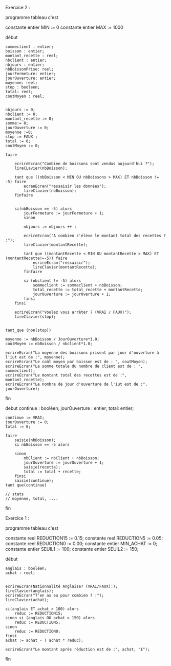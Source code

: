 Exercice 2 :

programme tableau c'est

constante entier MIN := 0
constante entier MAX := 1000

début

    sommeclient : entier;
    boisson : entier;
    montant_recette : reel;
    nbclient : entier;
    nbjours : entier;
    nbBoissonPrise: reel;
    jourFermeture: entier;
    jourOuverture: entier;
    moyenne: reel;
    stop : booleen;
    total: reel;
    coutMoyen : reel;
    

    nbjours := 0;
    nbclient := 0;
    montant_recette := 0;
    somme:= 0;
    jourOuverture := 0;
    moyenne :=0;
    stop := FAUX ;
    total := 0;
    coutMoyen := 0;
    
	faire

        ecrireEcran("Combien de boissons sont vendus aujourd'hui ?");
        lireCLavier(nbBoisson);
        
        tant que ((nbBoisson < MIN OU nbBoissons > MAX) ET nbBoisson != -5) faire
            ecranEcran("ressaisir les données");
            lireClavier(nbBoisson);
        finfaire
        
        
        si(nbBoisson == -5) alors
        	jourFermeture := jourFermeture + 1;
        	sinon

        	nbjours := nbjours ++ ;
	
        	ecrireEcran("A combien s'élève le montant total des recettes ? :");
        	lireClavier(montantRecette);
        	
        	tant que ((montantRecette < MIN OU montantRecette > MAX) ET (montantRecette!=-5)) faire
            	ecrireEcran("ressaisir");
            	lireClavier(montantRecette);
        	finfaire
        	
        	si (nbclient != -5) alors
        		sommeclient := sommeclient + nbBoisson;
        		total_recette := total_recette + montantRecette;
        		jourOuverture := jourOverture + 1;
        	finsi
        finsi
        	
  		ecrireEcran("Voulez vous arrêter ? (VRAI / FAUX)");
        lireClavier(stop);
        	
        	
	tant_que (non(stop))
      
    moyenne := nbBoisson / JourOuverture*1.0;
    coutMoyen := nbBoisson / nbclient*1.0;
    
    ecrireEcran("La moyenne des boissons prisent par jour d'ouverture à l'iut est de :", moyenne);
    ecrireEcran("Le coût moyen par boisson est de : ", coutMoyen);
    ecrireEcran("La somme totale du nombre de client est de : ", sommeclient);
    ecrireEcran("Le montant total des recettes est de :", montant_recette);
    ecrireEcran("Le nombre de jour d'ouverture de l'iut est de :", jourOuverture);
      
      
        	

        
        
        
        
        
     
fin
       



debut
	continue : booléen;
	jourOuverture : entier;
	total: entier;
	
	
	continue := VRAI;
	jourOuverture := 0;
	total := 0;

	faire
		saisie(nbBoisson);
		si nbBoisson == -5 alors
			
		sinon
			nbClient := nbClient + nbBoisson;
			jourOuverture := jourOuverture + 1;
			saisie(recette);
			total := total + recette;
		finsi
		saisie(continue);
	tant que(continue)
	
	// stats
	// moyenne, total, ....
fin


Exercice 1 :



programme tableau c'est 

constante reel REDUCTION15 := 0.15;
constante reel REDUCTION5 := 0.05;
constante reel REDUCTION0 := 0.00;
constante entier MIN_ACHAT := 0;
constante entier SEUIL1 := 100;
constante entier SEUIL2 := 150;


début

	anglais : booléen;
	achat : reel;
	
	
	ecrireEcran(Nationnalité Anglaise? (VRAI/FAUX):);
	lireClavier(anglais);
	ecrireEcran("T'en as eu pour combien ? :");
	lireClavier(achat);
	
	si(anglais ET achat > 100) alors
		reduc := REDUCTION15;
	sinon si (anglais OU achat > 150) alors
		reduc := REDUCTION5;
	sinon
		reduc := REDUCTION0;
	finsi
	achat := achat - ( achat * reduc);
	
	ecrireEcran("Le montant après réduction est de :", achat, "£");

fin
	
